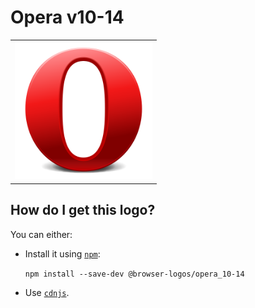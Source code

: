 # Opera v10-14

<table>
    <tr height=230>
        <td>
            <a href="https://github.com/alrra/browser-logos/tree/5fb25d590c4a2abdde1e8b8912ac971c9b444fea/src/archive/opera_10-14">
                <img width=220 src="https://raw.githubusercontent.com/alrra/browser-logos/5fb25d590c4a2abdde1e8b8912ac971c9b444fea/src/archive/opera_10-14/opera_10-14.svg?sanitize=true" alt="Opera v10-14 browser logo">
            </a>
        </td>
    </tr>
</table>

## How do I get this logo?

You can either:

* Install it using [`npm`][npm]:

  `npm install --save-dev @browser-logos/opera_10-14`

* Use [`cdnjs`][cdnjs].

<!-- Link labels: -->

[cdnjs]: https://cdnjs.com/libraries/browser-logos
[npm]: https://www.npmjs.com/
